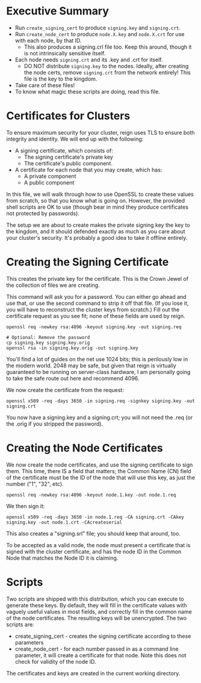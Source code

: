 # Executive Summary

* Run `create_signing_cert` to produce `signing.key` and `signing.crt`.
* Run `create_node_cert` to produce `node.X.key` and `node.X.crt` for use
  with each node, by that ID.
  * This also produces a signing.crl file too. Keep this around, though
    it is not intrinsically sensitive itself.
* Each node needs `signing.crt` and its .key and .crt for itself.
  * DO NOT distribute `signing.key` to the nodes. Ideally, after creating
    the node certs, remove `signing.crt` from the network entirely! This
    file is the key to the kingdom.
* Take care of these files!
* To know what magic these scripts are doing, read this file.

# Certificates for Clusters

To ensure maximum security for your cluster, reign uses TLS to ensure both
integrity and identity. We will end up with the following:

* A signing certificate, which consists of:
  * The signing certificate's private key
  * The certificate's public component.
* A certificate for each node that you may create, which has:
  * A private component
  * A public component

In this file, we will walk through how to use OpenSSL to create these
values from scratch, so that you know what is going on. However, the
provided shell scripts are OK to use (though bear in mind they produce
certificates not protected by passwords).

The setup we are about to create makes the private signing key the key to
the kingdom, and it should defended exactly as much as you care about your
cluster's security. It's probably a good idea to take it offline entirely.

# Creating the Signing Certificate

This creates the private key for the certificate. This is the Crown Jewel
of the collection of files we are creating.

This command will ask you for a password. You can either go ahead and use
that, or use the second command to strip it off that file. (If you lose it,
you will have to reconstruct the cluster keys from scratch.) Fill out the
certificate request as you see fit; none of these fields are used by reign.

    openssl req -newkey rsa:4096 -keyout signing.key -out signing.req

    # Optional: Remove the password
    cp signing.key signing.key.orig
    openssl rsa -in signing.key.orig -out signing.key

You'll find a lot of guides on the net use 1024 bits; this is perilously low
in the modern world. 2048 may be safe, but given that reign is virtually
guaranteed to be running on server-class hardware, I am personally going to
take the safe route out here and recommend 4096.

We now create the certificate from the request:

    openssl x509 -req -days 3650 -in signing.req -signkey signing.key -out signing.crt

You now have a signing.key and a signing.crt; you will not need the .req
(or the .orig if you stripped the password).

# Creating the Node Certificates

We now create the node certificates, and use the signing certificate to
sign them. This time, there IS a field that matters; the Common Name (CN)
field of the certificate must be the ID of the node that will use this key,
as just the number ("1", "32", etc).

    openssl req -newkey rsa:4096 -keyout node.1.key -out node.1.req

We then sign it:

    openssl x509 -req -days 3650 -in node.1.req -CA signing.crt -CAkey signing.key -out node.1.crt -CAcreateserial

This also creates a "signing.srl" file; you should keep that around, too.

To be accepted as a valid node, the node must present a certificate that is
signed with the cluster certificate, and has the node ID in the Common Node
that matches the Node ID it is claiming.

# Scripts

Two scripts are shipped with this distribution, which you can execute to
generate these keys. By default, they will fill in the certificate values
with vaguely useful values in most fields, and correctly fill in the common
name of the node certificates. The resulting keys will be unencrypted. The
two scripts are:

* create_signing_cert - creates the signing certificate according to
  these parameters
* create_node_cert - for each number passed in as a command line
  parameter, it will create a certificate for that node. Note this does
  not check for validity of the node ID.

The certificates and keys are created in the current working directory.